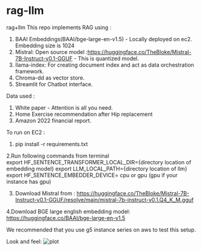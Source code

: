 # rag-llm
rag+llm
This repo implements RAG using :
1. BAAI Embeddings(BAAI/bge-large-en-v1.5) - Locally deployed on ec2. Embedding size is 1024
2. Mistral: Open source model :https://huggingface.co/TheBloke/Mistral-7B-Instruct-v0.1-GGUF - This is quantized model.
3. llama-index: For creating document index and act as data orchestration framework.
4. Chroma-dd as vector store.
5. Streamlit for Chatbot interface.

Data used :
1. White paper - Attention is all you need.
2. Home Exercise recommendation after Hip replacement
3. Amazon 2022 financial report.

To run on EC2 :

1. pip install -r requirements.txt 

2.Run following commands from terminal <br>
  export HF_SENTENCE_TRANSFORMER_LOCAL_DIR={directory location of embedding model}
  export LLM_LOCAL_PATH={directory location of llm}
  export HF_SENTENCE_EMBEDDER_DEVICE= cpu or gpu (gpu if your instance has gpu)

3. Download Mistral from :
   https://huggingface.co/TheBloke/Mistral-7B-Instruct-v0.1-GGUF/resolve/main/mistral-7b-instruct-v0.1.Q4_K_M.gguf

4.Download BGE large english embedding model:
  https://huggingface.co/BAAI/bge-large-en-v1.5

We recommended that you use g5 instance series on aws to test this setup.
  
Look and feel:
![plot](./images/Chat-with-document.png)
